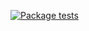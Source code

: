 [![Package tests](https://github.com/ntiwari97/s23proj/actions/workflows/main.yaml/badge.svg)](https://github.com/ntiwari97/s23proj/actions/workflows/main.yaml)
